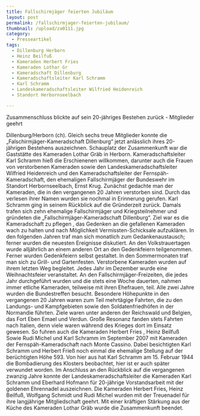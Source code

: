 ```yaml
---
title: Fallschirmjäger feierten Jubiläum
layout: post
permalink: /fallschirmjager-feierten-jubilaum/
thumbnail: /upload/za0111.jpg
category:
  - Presseartikel
tags:
  - Dillenburg Herborn
  - Heinz Beilfuß
  - Kameraden Herbert Fries
  - Kameraden Lothar Gr
  - Kameradschaft Dillenburg
  - Kameradschaftsleiter Karl Schramm
  - Karl Schramm
  - Landeskameradschaftsleiter Wilfried Heidenreich
  - Standort Herbornseelbach

---
```

Zusammenschluss blickte auf sein 20-jähriges Bestehen zurück - Mitglieder geehrt

Dillenburg/Herborn (ch). Gleich sechs treue Mitglieder konnte die „Falschirmjäger-Kameradschaft Dillenburg“ jetzt anlässlich ihres 20-jährigen Bestehens auszeichnen. Schauplatz der Zusammenkunft war die Gaststätte des Kameraden Lothar Gräb in Herborn.
Kameradschaftsleiter Karl Schramm hieß die Erschienenen willkommen, darunter auch die Frauen von verstorbenen Kameraden sowie den Landeskameradschaftsleiter Wilfried Heidenreich und den Kameradschaftsleiter der Fernspäh-Kameradschaft, den ehemaligen Fallschirmjäger der Bundeswehr im Standort Herbornseelbach, Ernst Krug.
Zunächst gedachte man der Kameraden, die in den vergangenen 20 Jahren verstorben sind. Durch das verlesen ihrer Namen wurden sie nochmal in Erinnerung gerufen. Karl Schramm ging in seinem Rückblick auf die Gründerzeit zurück. Damals trafen sich zehn ehemalige Fallschirmjäger und Kriegsteilnehmer und gründeten die „Fallschirmjäger-Kameradschaft Dillenburg“.
Ziel war es die Kameradschaft zu pflegen , das Gedenken an die gefallenen Kameraden wach zu halten und nach Möglichkeit Vermissten-Schicksale aufzuklären. In den folgenden Jahren traf man sich monatlich zum Gedankenaustausch; ferner wurden die neuesten Ereignisse diskutiert. An den Volkstrauertagen wurde alljährlich an einem anderen Ort an den Gedenkfeiern teilgenommen. Ferner wurden Gedenkfeiern selbst gestaltet. In den Sommermonaten traf man sich zu Grill- und Gartenfesten. Verstorbene Kameraden wurden auf ihrem letzten Weg begleitet. Jedes Jahr im Dezember wurde eine Weihnachtsfeier veranstaltet. An den Fallschirmjäger-Freizeiten, die jedes Jahr durchgeführt wurden und die stets eine Woche dauerten, nahmen immer etliche Kameraden, teilweise mit ihren Ehefrauen, teil.
Alle zwei Jahre wurden die Bundestreffen besucht. Besondere Höhepunkte in den vergangenen 20 Jahren waren zum Teil mehrtägige Fahrten, die zu den Landungs- und Kampfgebieten sowie den Soldatenfriedhöfen in der Normandie führten. Ziele waren unter anderen der Reichswald und Belgien, das Fort Eben Emael und Verdun. Große Resonanz fanden stets Fahrten nach Italien, denn viele waren während des Krieges dort im Einsatz gewesen. So fuhren auch die Kameraden Herbert Fries , Heinz Beilfuß Sowie Rudi Michel und Karl Schramm im September 2007 mit Kameraden der Fernspäh-Kameradschaft nach Monte Cassino.
Dabei besichtigten Karl Schramm und Herbert Frieß noch einmal die ehemalige Stellung auf der berüchtigten Höhe 593. Von hier aus hat Karl Schramm am 15. Februar 1944 die Bombadierung des Klosters beobachtet, hier ist er auch später verwundet worden. Im Anschluss an den Rückblick auf die vergangenen zwanzig Jahre konnte der Landeskameradschaftsleiter die Kameraden Karl Schramm und Eberhard Hofmann für 20-jährige Vorstandsarbeit mit der goldenen Ehrennadel auszeichnen. Die Kameraden Herbert Fries, Heinz Beilfuß, Wolfgang Schmidt und Rudi Michel wurden mit der Treuenadel für ihre langjährige Mitgliedschaft geehrt.
Mit einer kräftigen Stärkung aus der Küche des Kameraden Lothar Gräb wurde die Zusammenkunft beendet.
